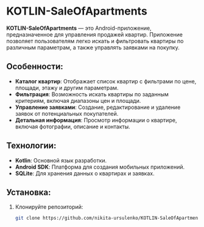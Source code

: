 # KOTLIN-SaleOfApartments

**KOTLIN-SaleOfApartments** — это Android-приложение, предназначенное для управления продажей квартир. Приложение позволяет пользователям легко искать и фильтровать квартиры по различным параметрам, а также управлять заявками на покупку.

## Особенности:
- **Каталог квартир**: Отображает список квартир с фильтрами по цене, площади, этажу и другим параметрам.
- **Фильтрация**: Возможность искать квартиры по заданным критериям, включая диапазоны цен и площади.
- **Управление заявками**: Создание, редактирование и удаление заявок от потенциальных покупателей.
- **Детальная информация**: Просмотр информации о квартире, включая фотографии, описание и контакты.

## Технологии:
- **Kotlin**: Основной язык разработки.
- **Android SDK**: Платформа для создания мобильных приложений.
- **SQLite**: Для хранения данных о квартирах и заявках.

## Установка:
1. Клонируйте репозиторий:
   ```bash
   git clone https://github.com/nikita-ursulenko/KOTLIN-SaleOfApartments.git
